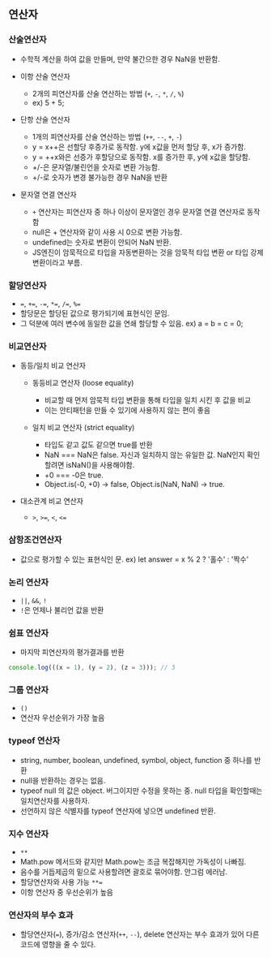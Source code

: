 ## 연산자

### 산술연산자

- 수학적 계산을 하여 값을 만들며, 만약 불간으한 경우 NaN을 반환함.

- 이항 산술 연산자
  - 2개의 피연산자를 산술 연산하는 방법 (`+`, `-`, `*`, `/`, `%`)
  - ex) 5 + 5;
- 단항 산술 연산자
  - 1개의 피연산자를 산술 연산하는 방법 (`++`, `--`, `+`, `-`)
  - y = x++은 선할당 후증가로 동작함. y에 x값을 먼저 할당 후, x가 증가함.
  - y = ++x와은 선증가 후할당으로 동작함. x를 증가한 후, y에 x값을 할당함.
  - +/-은 문자열/불린언을 숫자로 변환 가능함.
  - +/-로 숫자가 변경 불가능한 경우 NaN을 반환
- 문자열 연결 연산자
  - `+` 연산자는 피연산자 중 하나 이상이 문자열인 경우 문자열 연결 연산자로 동작함
  - null은 + 연산자와 같이 사용 시 0으로 변환 가능함.
  - undefined는 숫자로 변환이 안되어 NaN 반환.
  - JS엔진이 암묵적으로 타입을 자동변환하는 것을 암묵적 타입 변환 or 타입 강제 변환이라고 부름.

### 할당연산자

- `=`, `+=`, `-=`, `*=`, `/=`, `%=`
- 할당문은 할당된 값으로 평가되기에 표현식인 문임.
- 그 덕분에 여러 변수에 동일한 값을 연쇄 할당할 수 있음. ex) a = b = c = 0;

### 비교연산자

- 동등/일치 비교 연산자

  - 동등비교 연산자 (loose equality)

    - 비교할 때 먼저 암묵적 타입 변환을 통해 타입을 일치 시킨 후 값을 비교
    - 이는 안티패턴을 만들 수 있기에 사용하지 않는 편이 좋음

  - 일치 비교 연산자 (strict equality)

    - 타입도 같고 값도 같으면 true를 반환
    - NaN === NaN은 false. 자신과 일치하지 않는 유일한 값. NaN인지 확인할려면 isNaN()을 사용해야함.
    - +0 === -0은 true.
    - Object.is(-0, +0) -> false, Object.is(NaN, NaN) -> true.

- 대소관계 비교 연산자
  - `>`, `>=`, `<`, `<=`

### 삼항조건연산자

- 값으로 평가할 수 있는 표현식인 문. ex) let answer = x % 2 ? '홀수' : '짝수'

### 논리 연산자

- `||`, `&&`, `!`
- `!`은 언제나 불리언 값을 반환

### 쉼표 연산자

- 마지막 피연산자의 평가결과를 반환

```javascript
console.log(((x = 1), (y = 2), (z = 3))); // 3
```

### 그룹 연산자

- `()`
- 연산자 우선순위가 가장 높음

### typeof 연산자

- string, number, boolean, undefined, symbol, object, function 중 하나를 반환
- null을 반환하는 경우는 없음.
- typeof null 의 값은 object. 버그이지만 수정을 못하는 중. null 타입을 확인할때는 일치연산자를 사용하자.
- 선언하지 않은 식별자를 typeof 연산자에 넣으면 undefined 반환.

### 지수 연산자

- `**`
- Math.pow 메서드와 같지만 Math.pow는 조금 복잡해지만 가독성이 나빠짐.
- 음수를 거듭제곱의 밑으로 사용할려면 괄호로 묶어야함. 안그럼 에러남.
- 할당연산자와 사용 가능 `**=`
- 이항 연산자 중 우선순위가 높음

### 연산자의 부수 효과

- 할당연산자(`=`), 증가/감소 연산자(`++`, `--`), delete 연산자는 부수 효과가 있어 다른 코드에 영향을 줄 수 있다.
